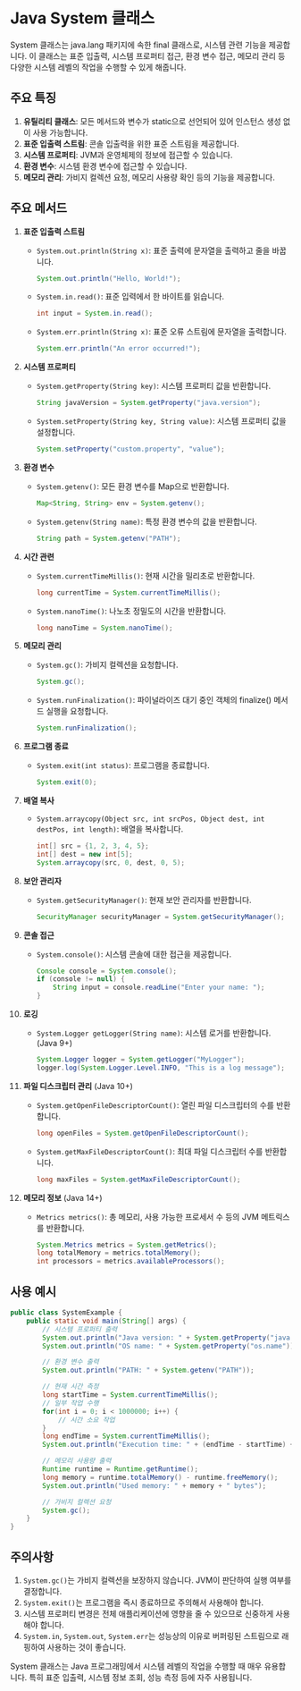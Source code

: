 # Java System 클래스

System 클래스는 java.lang 패키지에 속한 final 클래스로, 시스템 관련 기능을 제공합니다. 이 클래스는 표준 입출력, 시스템 프로퍼티 접근, 환경 변수 접근, 메모리 관리 등 다양한 시스템 레벨의 작업을 수행할 수 있게 해줍니다.

## 주요 특징

1. **유틸리티 클래스**: 모든 메서드와 변수가 static으로 선언되어 있어 인스턴스 생성 없이 사용 가능합니다.
2. **표준 입출력 스트림**: 콘솔 입출력을 위한 표준 스트림을 제공합니다.
3. **시스템 프로퍼티**: JVM과 운영체제의 정보에 접근할 수 있습니다.
4. **환경 변수**: 시스템 환경 변수에 접근할 수 있습니다.
5. **메모리 관리**: 가비지 컬렉션 요청, 메모리 사용량 확인 등의 기능을 제공합니다.

## 주요 메서드

1. **표준 입출력 스트림**
   - `System.out.println(String x)`: 표준 출력에 문자열을 출력하고 줄을 바꿉니다.

     ```java
     System.out.println("Hello, World!");
     ```

   - `System.in.read()`: 표준 입력에서 한 바이트를 읽습니다.

     ```java
     int input = System.in.read();
     ```

   - `System.err.println(String x)`: 표준 오류 스트림에 문자열을 출력합니다.

     ```java
     System.err.println("An error occurred!");
     ```

2. **시스템 프로퍼티**
   - `System.getProperty(String key)`: 시스템 프로퍼티 값을 반환합니다.

     ```java
     String javaVersion = System.getProperty("java.version");
     ```

   - `System.setProperty(String key, String value)`: 시스템 프로퍼티 값을 설정합니다.

     ```java
     System.setProperty("custom.property", "value");
     ```

3. **환경 변수**
   - `System.getenv()`: 모든 환경 변수를 Map으로 반환합니다.

     ```java
     Map<String, String> env = System.getenv();
     ```

   - `System.getenv(String name)`: 특정 환경 변수의 값을 반환합니다.

     ```java
     String path = System.getenv("PATH");
     ```

4. **시간 관련**
   - `System.currentTimeMillis()`: 현재 시간을 밀리초로 반환합니다.

     ```java
     long currentTime = System.currentTimeMillis();
     ```

   - `System.nanoTime()`: 나노초 정밀도의 시간을 반환합니다.

     ```java
     long nanoTime = System.nanoTime();
     ```

5. **메모리 관리**
   - `System.gc()`: 가비지 컬렉션을 요청합니다.

     ```java
     System.gc();
     ```

   - `System.runFinalization()`: 파이널라이즈 대기 중인 객체의 finalize() 메서드 실행을 요청합니다.

     ```java
     System.runFinalization();
     ```

6. **프로그램 종료**
   - `System.exit(int status)`: 프로그램을 종료합니다.

     ```java
     System.exit(0);
     ```

7. **배열 복사**
   - `System.arraycopy(Object src, int srcPos, Object dest, int destPos, int length)`: 배열을 복사합니다.

     ```java
     int[] src = {1, 2, 3, 4, 5};
     int[] dest = new int[5];
     System.arraycopy(src, 0, dest, 0, 5);
     ```

8. **보안 관리자**
   - `System.getSecurityManager()`: 현재 보안 관리자를 반환합니다.

     ```java
     SecurityManager securityManager = System.getSecurityManager();
     ```

9. **콘솔 접근**
   - `System.console()`: 시스템 콘솔에 대한 접근을 제공합니다.

     ```java
     Console console = System.console();
     if (console != null) {
         String input = console.readLine("Enter your name: ");
     }
     ```

10. **로깅**
    - `System.Logger getLogger(String name)`: 시스템 로거를 반환합니다. (Java 9+)

      ```java
      System.Logger logger = System.getLogger("MyLogger");
      logger.log(System.Logger.Level.INFO, "This is a log message");
      ```

11. **파일 디스크립터 관리** (Java 10+)
    - `System.getOpenFileDescriptorCount()`: 열린 파일 디스크립터의 수를 반환합니다.

      ```java
      long openFiles = System.getOpenFileDescriptorCount();
      ```

    - `System.getMaxFileDescriptorCount()`: 최대 파일 디스크립터 수를 반환합니다.

      ```java
      long maxFiles = System.getMaxFileDescriptorCount();
      ```

12. **메모리 정보** (Java 14+)
    - `Metrics metrics()`: 총 메모리, 사용 가능한 프로세서 수 등의 JVM 메트릭스를 반환합니다.

      ```java
      System.Metrics metrics = System.getMetrics();
      long totalMemory = metrics.totalMemory();
      int processors = metrics.availableProcessors();
      ```

## 사용 예시

```java
public class SystemExample {
    public static void main(String[] args) {
        // 시스템 프로퍼티 출력
        System.out.println("Java version: " + System.getProperty("java.version"));
        System.out.println("OS name: " + System.getProperty("os.name"));

        // 환경 변수 출력
        System.out.println("PATH: " + System.getenv("PATH"));

        // 현재 시간 측정
        long startTime = System.currentTimeMillis();
        // 일부 작업 수행
        for(int i = 0; i < 1000000; i++) {
            // 시간 소요 작업
        }
        long endTime = System.currentTimeMillis();
        System.out.println("Execution time: " + (endTime - startTime) + " ms");

        // 메모리 사용량 출력
        Runtime runtime = Runtime.getRuntime();
        long memory = runtime.totalMemory() - runtime.freeMemory();
        System.out.println("Used memory: " + memory + " bytes");

        // 가비지 컬렉션 요청
        System.gc();
    }
}
```

## 주의사항

1. `System.gc()`는 가비지 컬렉션을 보장하지 않습니다. JVM이 판단하여 실행 여부를 결정합니다.
2. `System.exit()`는 프로그램을 즉시 종료하므로 주의해서 사용해야 합니다.
3. 시스템 프로퍼티 변경은 전체 애플리케이션에 영향을 줄 수 있으므로 신중하게 사용해야 합니다.
4. `System.in`, `System.out`, `System.err`는 성능상의 이유로 버퍼링된 스트림으로 래핑하여 사용하는 것이 좋습니다.

System 클래스는 Java 프로그래밍에서 시스템 레벨의 작업을 수행할 때 매우 유용합니다. 특히 표준 입출력, 시스템 정보 조회, 성능 측정 등에 자주 사용됩니다.
